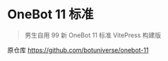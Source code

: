 # OneBot 11 标准

> 男生自用 99 新
> OneBot 11 标准 VitePress 构建版

原仓库 <https://github.com/botuniverse/onebot-11>
